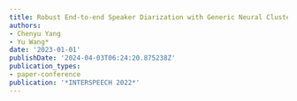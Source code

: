 ```yaml
---
title: Robust End-to-end Speaker Diarization with Generic Neural Clustering
authors:
- Chenyu Yang
- Yu Wang*
date: '2023-01-01'
publishDate: '2024-04-03T06:24:20.875238Z'
publication_types:
- paper-conference
publication: '*INTERSPEECH 2022*'
---
```

